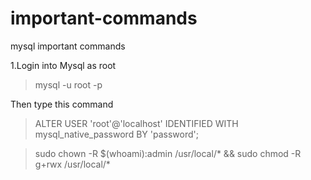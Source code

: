 # important-commands
mysql important commands 

1.Login into Mysql as root 
>mysql -u root -p

Then type this command

>ALTER USER 'root'@'localhost' IDENTIFIED WITH mysql_native_password BY 'password'; 

>sudo chown -R $(whoami):admin /usr/local/* && sudo chmod -R g+rwx /usr/local/* 
